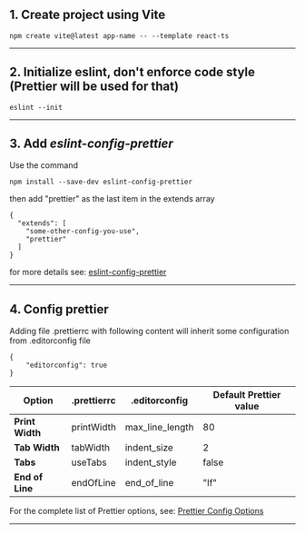 ## 1. Create project using Vite

```
npm create vite@latest app-name -- --template react-ts
```

---

## 2. Initialize eslint, don't enforce code style (Prettier will be used for that)

```
eslint --init
```

---

## 3. Add _eslint-config-prettier_

Use the command

```
npm install --save-dev eslint-config-prettier
```

then add "prettier" as the last item in the extends array

```
{
  "extends": [
    "some-other-config-you-use",
    "prettier"
  ]
}
```

for more details see:
[eslint-config-prettier](https://github.com/prettier/eslint-config-prettier)

---

## 4. Config prettier

Adding file .prettierrc with following content will inherit some configuration from .editorconfig file

```
{
	"editorconfig": true
}
```

| Option          | .prettierrc | .editorconfig   | Default Prettier value |
| --------------- | ----------- | --------------- | ---------------------- |
| **Print Width** | printWidth  | max_line_length | 80                     |
| **Tab Width**   | tabWidth    | indent_size     | 2                      |
| **Tabs**        | useTabs     | indent_style    | false                  |
| **End of Line** | endOfLine   | end_of_line     | "lf"                   |

For the complete list of Prettier options, see:
[Prettier Config Options](https://prettier.io/docs/en/options.html)

---
